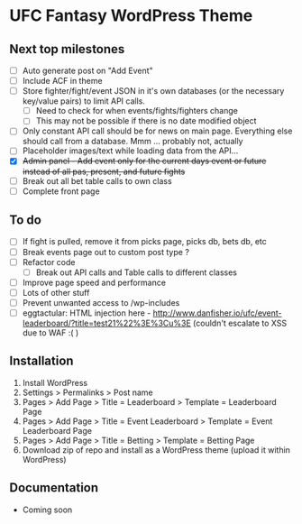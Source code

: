 # UFC Fantasy WordPress Theme

## Next top milestones

- [ ] Auto generate post on "Add Event"
- [ ] Include ACF in theme
- [ ] Store fighter/fight/event JSON in it's own databases (or the necessary key/value pairs) to limit API calls.
  - [ ] Need to check for when events/fights/fighters change
  - [ ] This may not be possible if there is no date modified object
- [ ] Only constant API call should be for news on main page.  Everything else should call from a database. Mmm ... probably not, actually
- [ ] Placeholder images/text while loading data from the API...
- [x] ~~Admin panel - Add event only for the current days event or future instead of all pas, present, and future fights~~
- [ ] Break out all bet table calls to own class
- [ ] Complete front page

## To do

- [ ] If fight is pulled, remove it from picks page, picks db, bets db, etc
- [ ] Break events page out to custom post type ?
- [ ] Refactor code
  - [ ] Break out API calls and Table calls to different classes
- [ ] Improve page speed and performance
- [ ] Lots of other stuff
- [ ] Prevent unwanted access to /wp-includes
- [ ] eggtactular: HTML injection here - http://www.danfisher.io/ufc/event-leaderboard/?title=test21%22%3E%3Cu%3E (couldn't escalate to XSS due to WAF  :( )

## Installation

1. Install WordPress
2. Settings > Permalinks > Post name
3. Pages > Add Page > Title = Leaderboard > Template = Leaderboard Page
4. Pages > Add Page > Title = Event Leaderboard > Template = Event Leaderboard Page
5. Pages > Add Page > Title = Betting > Template = Betting Page
6. Download zip of repo and install as a WordPress theme (upload it within WordPress)

## Documentation

* Coming soon
